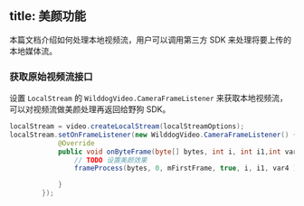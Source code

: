 title: 美颜功能
---

本篇文档介绍如何处理本地视频流，用户可以调用第三方 SDK 来处理将要上传的本地媒体流。


### 获取原始视频流接口

设置 `LocalStream` 的 `WilddogVideo.CameraFrameListener` 来获取本地视频流，可以对视频流做美颜处理再返回给野狗 SDK。

```java
localStream = video.createLocalStream(localStreamOptions);
localStream.setOnFrameListener(new WilddogVideo.CameraFrameListener() {
            @Override
            public void onByteFrame(byte[] bytes, int i, int i1,int var4, long var5) {
                // TODO 设置美颜效果
                frameProcess(bytes, 0, mFirstFrame, true, i, i1, var4 );//data 可以传空 根据TextureId进行美颜

            }
        });
```
